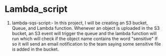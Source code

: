 # Lambda_script
1) lambda-sqs-script:-
  In this project, I will be creating an S3 bucket, Queue, and Lambda function. Whenever an object is uploaded in the S3 bucket,
  an S3 event will trigger the queue and the lambda function will run which will check if the object name contains the word "sensitive"
  If so it will send an email notification to the team saying some sensitive file is added in the bucket.
